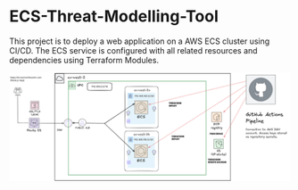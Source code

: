 # ECS-Threat-Modelling-Tool

This project is to deploy a web application on a AWS ECS cluster using CI/CD. The ECS service is configured with all related resources and dependencies using Terraform Modules. 

![Architecture Diagram](AWS-architecture.png)
